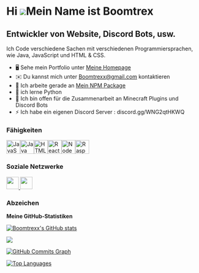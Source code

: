 Hi ![](https://user-images.githubusercontent.com/18350557/176309783-0785949b-9127-417c-8b55-ab5a4333674e.gif)Mein Name ist Boomtrex
================================================================================================================================

Entwickler von Website, Discord Bots, usw.
------------------------------------------

Ich Code verschiedene Sachen mit verschiedenen Programmiersprachen, wie Java, JavaScript und HTML & CSS.

* 🖥️  Sehe mein Portfolio unter [Meine Homepage](http://inktr.ee/Boomtrex)
* ✉️  Du kannst mich unter [Boomtrexx@gmail.com](mailto:Boomtrexx@gmail.com) kontaktieren
* 🚀  Ich arbeite gerade an [Mein NPM Package](http://github.com/Boomtrexx/say-hello-functions)
* 🧠  ich lerne Python
* 🤝  Ich bin offen für die Zusammenarbeit an Minecraft Plugins und Discord Bots
* ⚡  Ich habe ein eigenen Discord Server : discord.gg/WNG2qtHKWQ

### Fähigkeiten

<p align="left">
<a href="https://developer.mozilla.org/en-US/docs/Web/JavaScript" target="_blank" rel="noreferrer"><img src="https://raw.githubusercontent.com/danielcranney/readme-generator/main/public/icons/skills/javascript-colored.svg" width="36" height="36" alt="JavaScript" /></a><a href="https://www.oracle.com/java/" target="_blank" rel="noreferrer"><img src="https://raw.githubusercontent.com/danielcranney/readme-generator/main/public/icons/skills/java-colored.svg" width="36" height="36" alt="Java" /></a><a href="https://developer.mozilla.org/en-US/docs/Glossary/HTML5" target="_blank" rel="noreferrer"><img src="https://raw.githubusercontent.com/danielcranney/readme-generator/main/public/icons/skills/html5-colored.svg" width="36" height="36" alt="HTML5" /></a><a href="https://reactjs.org/" target="_blank" rel="noreferrer"><img src="https://raw.githubusercontent.com/danielcranney/readme-generator/main/public/icons/skills/react-colored.svg" width="36" height="36" alt="React" /></a><a href="https://nodejs.org/en/" target="_blank" rel="noreferrer"><img src="https://raw.githubusercontent.com/danielcranney/readme-generator/main/public/icons/skills/nodejs-colored.svg" width="36" height="36" alt="NodeJS" /></a><a href="https://www.raspberrypi.org/" target="_blank" rel="noreferrer"><img src="https://raw.githubusercontent.com/danielcranney/readme-generator/main/public/icons/skills/raspberrypi-colored.svg" width="36" height="36" alt="Raspberry Pi" /></a>
</p>

### Soziale Netzwerke

<p align="left"> <a href="https://www.github.com/Boomtrexx" target="_blank" rel="noreferrer"> <picture> <source media="(prefers-color-scheme: dark)" srcset="https://raw.githubusercontent.com/danielcranney/readme-generator/main/public/icons/socials/github-dark.svg" /> <source media="(prefers-color-scheme: light)" srcset="https://raw.githubusercontent.com/danielcranney/readme-generator/main/public/icons/socials/github.svg" /> <img src="https://raw.githubusercontent.com/danielcranney/readme-generator/main/public/icons/socials/github.svg" width="32" height="32" /> </picture> </a> <a href="https://www.x.com/Boomtrexx" target="_blank" rel="noreferrer"> <picture> <source media="(prefers-color-scheme: dark)" srcset="https://raw.githubusercontent.com/danielcranney/readme-generator/main/public/icons/socials/twitter-dark.svg" /> <source media="(prefers-color-scheme: light)" srcset="https://raw.githubusercontent.com/danielcranney/readme-generator/main/public/icons/socials/twitter.svg" /> <img src="https://raw.githubusercontent.com/danielcranney/readme-generator/main/public/icons/socials/twitter.svg" width="32" height="32" /> </picture> </a></p>

### Abzeichen

<b>Meine GitHub-Statistiken</b>

<a href="http://www.github.com/Boomtrexx"><img src="https://github-readme-stats.vercel.app/api?username=Boomtrexx&show_icons=true&hide=&count_private=true&title_color=ec4899&text_color=f97316&icon_color=0891b2&bg_color=1c1917&hide_border=true&show_icons=true" alt="Boomtrexx's GitHub stats" /></a>

<a href="http://www.github.com/Boomtrexx"><img src="https://github-readme-streak-stats.herokuapp.com/?user=Boomtrexx&stroke=f97316&background=1c1917&ring=ec4899&fire=ec4899&currStreakNum=f97316&currStreakLabel=ec4899&sideNums=f97316&sideLabels=f97316&dates=f97316&hide_border=true" /></a>

<a href="http://www.github.com/Boomtrexx"><img src="https://github-readme-activity-graph.cyclic.app/graph?username=Boomtrexx&bg_color=1c1917&color=f97316&line=0891b2&point=f97316&area_color=1c1917&area=true&hide_border=true&custom_title=GitHub%20Commits%20Graph" alt="GitHub Commits Graph" /></a>

<a href="https://github.com/Boomtrexx" align="left"><img src="https://github-readme-stats.vercel.app/api/top-langs/?username=Boomtrexx&langs_count=10&title_color=ec4899&text_color=f97316&icon_color=0891b2&bg_color=1c1917&hide_border=true&locale=en&custom_title=Top%20%Languages" alt="Top Languages" /></a>
